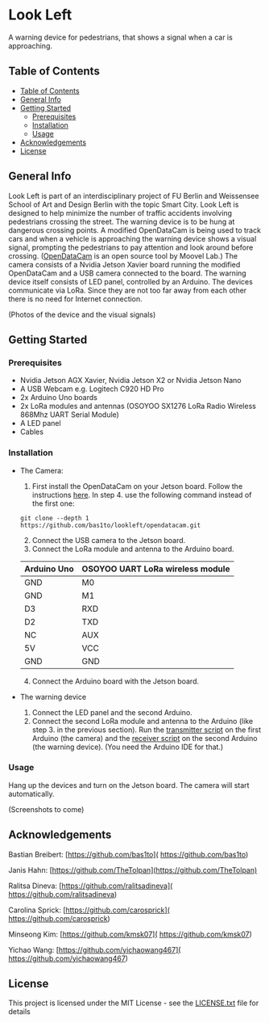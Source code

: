 # Look Left

A warning device for pedestrians, that shows a signal when a car is approaching.

## Table of Contents

* [Table of Contents](#table-of-contents)
* [General Info](#general-info)
* [Getting Started](#getting-started)
    * [Prerequisites](#prerequisites)
    * [Installation](#installation)
    * [Usage](#usage)
* [Acknowledgements](#acknowledgements)
* [License](#license)

## General Info

Look Left is part of an interdisciplinary project of FU Berlin and Weissensee School of Art and Design Berlin with the topic Smart City. Look Left is designed to help minimize the number of traffic accidents involving pedestrians crossing the street. The warning device is to be hung at dangerous crossing points. A modified OpenDataCam is being used to track cars and when a vehicle is approaching the warning device shows a visual signal, prompting the pedestrians to pay attention and look around before crossing. ([OpenDataCam]( https://github.com/opendatacam/opendatacam) is an open source tool by Moovel Lab.)
The camera consists of a Nvidia Jetson Xavier board running the modified OpenDataCam and a USB camera connected to the board.
The warning device itself consists of LED panel, controlled by an Arduino.
The devices communicate via LoRa. Since they are not too far away from each other there is no need for Internet connection.

(Photos of the device and the visual signals)

## Getting Started

### Prerequisites
+ Nvidia Jetson AGX Xavier, Nvidia Jetson X2 or Nvidia Jetson Nano
+ A USB Webcam e.g. Logitech C920 HD Pro
+ 2x Arduino Uno boards
+ 2x LoRa modules and antennas (OSOYOO SX1276 LoRa Radio Wireless 868Mhz UART Serial Module)
+ A LED panel
+ Cables

### Installation
- The Camera:
  1. First install the OpenDataCam on your Jetson board. Follow the instructions [here]( https://github.com/bas1to/lookleft/blob/master/opendatacam/documentation/USE_WITHOUT_DOCKER.md). In step 4. use the following command instead of the first one:
  
  ```
  git clone --depth 1 https://github.com/bas1to/lookleft/opendatacam.git
  ```

  2. Connect the USB camera to the Jetson board.
  3. Connect the LoRa module and antenna to the Arduino board.

  | Arduino Uno | OSOYOO UART LoRa wireless module |
  | ----------- | -------------------------------- |
  | GND | M0 |
  | GND | M1 |
  | D3 | RXD |
  | D2 | TXD |
  | NC | AUX |
  | 5V | VCC |
  | GND | GND |

  4. Connect the Arduino board with the Jetson board.
- The warning device
  1. Connect the LED panel and the second Arduino.
  2. Connect the second LoRa module and antenna to the Arduino (like step 3. in the previous section).  Run the [transmitter script](https://github.com/bas1to/lookleft/blob/master/transmitter.ino) on the first Arduino (the camera) and the [receiver script]( https://github.com/bas1to/lookleft/blob/master/receiver_panel.ino) on the second Arduino (the warning device). (You need the Arduino IDE for that.)


### Usage
Hang up the devices and turn on the Jetson board. The camera will start automatically. 

(Screenshots to come)

## Acknowledgements
Bastian Breibert: [https://github.com/bas1to]( https://github.com/bas1to)

Janis Hahn: [https://github.com/TheTolpan](https://github.com/TheTolpan)

Ralitsa Dineva: [https://github.com/ralitsadineva]( https://github.com/ralitsadineva)

Carolina Sprick: [https://github.com/carosprick]( https://github.com/carosprick)

Minseong Kim: [https://github.com/kmsk07]( https://github.com/kmsk07)

Yichao Wang: [https://github.com/yichaowang467]( https://github.com/yichaowang467)

## License
This project is licensed under the MIT License - see the [LICENSE.txt]( https://github.com/bas1to/lookleft/blob/master/LICENSE.txt) file for details
